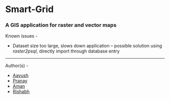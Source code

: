 # Smart-Grid
### A GIS application for raster and vector maps

Known issues -

- Dataset size too large, slows down application – possible solution using *raster2psql*, directly import through database entry

---------------------------------

Author(s) -
- [Aayush](https://github.com/ThePentium)
- [Pranay](https://github.com/pranay360)
- [Aman](https://github.com/metalaman)
- [Rishabh](https://github.com/rishirock)
